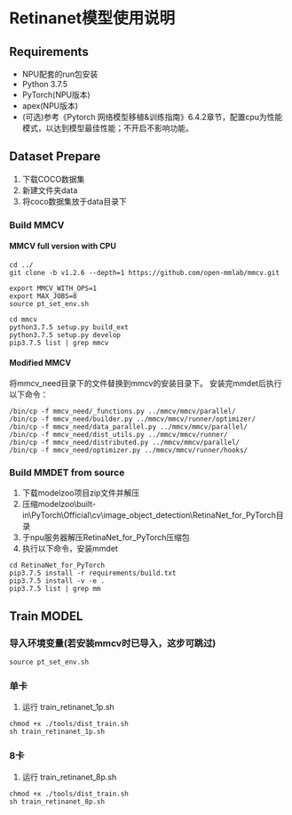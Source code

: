 # Retinanet模型使用说明

## Requirements
* NPU配套的run包安装
* Python 3.7.5
* PyTorch(NPU版本)
* apex(NPU版本)
* (可选)参考《Pytorch 网络模型移植&训练指南》6.4.2章节，配置cpu为性能模式，以达到模型最佳性能；不开启不影响功能。

## Dataset Prepare
1. 下载COCO数据集
2. 新建文件夹data
3. 将coco数据集放于data目录下

### Build MMCV

#### MMCV full version with CPU
```
cd ../
git clone -b v1.2.6 --depth=1 https://github.com/open-mmlab/mmcv.git

export MMCV_WITH_OPS=1
export MAX_JOBS=8
source pt_set_env.sh

cd mmcv
python3.7.5 setup.py build_ext
python3.7.5 setup.py develop
pip3.7.5 list | grep mmcv
```

#### Modified MMCV
将mmcv_need目录下的文件替换到mmcv的安装目录下。
安装完mmdet后执行以下命令：
```
/bin/cp -f mmcv_need/_functions.py ../mmcv/mmcv/parallel/
/bin/cp -f mmcv_need/builder.py ../mmcv/mmcv/runner/optimizer/
/bin/cp -f mmcv_need/data_parallel.py ../mmcv/mmcv/parallel/
/bin/cp -f mmcv_need/dist_utils.py ../mmcv/mmcv/runner/
/bin/cp -f mmcv_need/distributed.py ../mmcv/mmcv/parallel/
/bin/cp -f mmcv_need/optimizer.py ../mmcv/mmcv/runner/hooks/
```


### Build MMDET from source
1. 下载modelzoo项目zip文件并解压
2. 压缩modelzoo\built-in\PyTorch\Official\cv\image_object_detection\RetinaNet_for_PyTorch目录
3. 于npu服务器解压RetinaNet_for_PyTorch压缩包
4. 执行以下命令，安装mmdet
```
cd RetinaNet_for_PyTorch
pip3.7.5 install -r requirements/build.txt
pip3.7.5 install -v -e .
pip3.7.5 list | grep mm
```


## Train MODEL

### 导入环境变量(若安装mmcv时已导入，这步可跳过)
```
source pt_set_env.sh
```

### 单卡
1. 运行 train_retinanet_1p.sh
```
chmod +x ./tools/dist_train.sh
sh train_retinanet_1p.sh
```

### 8卡
1. 运行 train_retinanet_8p.sh
```
chmod +x ./tools/dist_train.sh
sh train_retinanet_8p.sh
```

